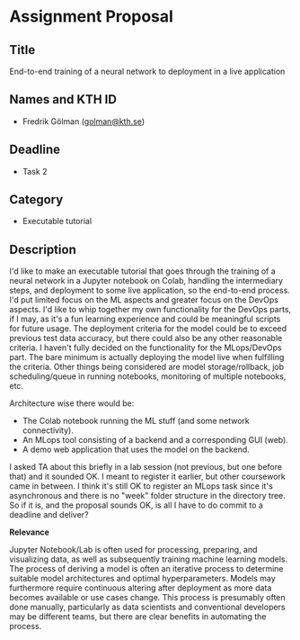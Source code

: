 # Assignment Proposal

## Title

End-to-end training of a neural network to deployment in a live application

## Names and KTH ID

  - Fredrik Gölman (golman@kth.se)

## Deadline
- Task 2

## Category
- Executable tutorial

## Description

I'd like to make an executable tutorial that goes through the training of a neural network in a Jupyter notebook on Colab, handling the intermediary steps, and deployment to some live application, so the end-to-end process. I'd put limited focus on the ML aspects and greater focus on the DevOps aspects. I'd like to whip together my own functionality for the DevOps parts, if I may, as it's a fun learning experience and could be meaningful scripts for future usage. The deployment criteria for the model could be to exceed previous test data accuracy, but there could also be any other reasonable criteria. I haven't fully decided on the functionality for the MLops/DevOps part. The bare minimum is actually deploying the model live when fulfilling the criteria. Other things being considered are model storage/rollback, job scheduling/queue in running notebooks, monitoring of multiple notebooks, etc.

Architecture wise there would be:
- The Colab notebook running the ML stuff (and some network connectivity).
- An MLops tool consisting of a backend and a corresponding GUI (web).
- A demo web application that uses the model on the backend.

I asked TA about this briefly in a lab session (not previous, but one before that) and it sounded OK. I meant to register it earlier, but other coursework came in between. I think it's still OK to register an MLops task since it's asynchronous and there is no "week" folder structure in the directory tree. So if it is, and the proposal sounds OK, is all I have to do commit to a deadline and deliver?

**Relevance**

Jupyter Notebook/Lab is often used for processing, preparing, and visualizing data, as well as subsequently training machine learning models. The process of deriving a model is often an iterative process to determine suitable model architectures and optimal hyperparameters. Models may furthermore require continuous altering after deployment as more data becomes available or use cases change. This process is presumably often done manually, particularly as data scientists and conventional developers may be different teams, but there are clear benefits in automating the process.
